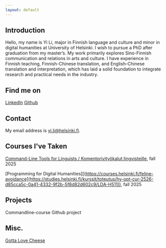 ```yaml
---
layout: default
---
```


## Introduction

Hello, my name is Yi Li, major in Finnish language and culture and minor in digital humanities at University of Helsinki. I wish to pursue a PhD after graduation from my master’s. My work primarily explores Sino-Finnish communication and relations in arts and culture. I have experience in Finnish teaching, Finnish-Chinese translation, and English-Chinese translation and interpretation, which has laid a solid foundation to integrate research and practical needs in the industry.


## Find me on

[LinkedIn](https://www.linkedin.com/in/yi-li-60a307261/)
[Github](https://github.com/liyielsa/liyielsa.github.io)

## Contact

My email address is yi.li@helsinki.fi. 

## Courses I've Taken

[Command-Line Tools for Linguists / Komentorivityökalut lingvisteille]([https://courses.helsinki.fi/enjoying-cheese-I](https://studies.helsinki.fi/kurssit/toteutus/hy-opt-cur-2526-261401a1-c550-4436-91b9-7edf4a1a3b57/KIK-LG221)), fall 2025

[Programming for Digital Humanities][(https://courses.helsinki.fi/feline-avoidance](https://studies.helsinki.fi/kurssit/toteutus/hy-opt-cur-2526-d85cca5c-0a41-4332-9f2b-5f8d82d602c9/LDA-H511)), fall 2025

## Projects

Commandline-course Github project

## Misc. 

[Gotta Love Cheese](https://en.wikipedia.org/wiki/Cheese) 
